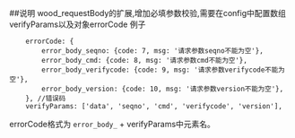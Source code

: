 ##说明
wood_requestBody的扩展,增加必填参数校验,需要在config中配置数组verifyParams以及对象errorCode
例子
```
	errorCode: {
		error_body_seqno: {code: 7, msg: '请求参数seqno不能为空'},
		error_body_cmd: {code: 8, msg: '请求参数cmd不能为空'},
		error_body_verifycode: {code: 9, msg: '请求参数verifycode不能为空'},
		error_body_version: {code: 10, msg: '请求参数version不能为空'},
	}, //错误码
	verifyParams: ['data', 'seqno', 'cmd', 'verifycode', 'version'],
```
errorCode格式为 `error_body_` + verifyParams中元素名。